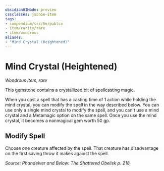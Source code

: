 ```yaml
---
obsidianUIMode: preview
cssclasses: json5e-item
tags:
- compendium/src/5e/pabtso
- item/rarity/rare
- item/wondrous
aliases: 
- "Mind Crystal (Heightened)"
---
```

# Mind Crystal (Heightened)
*Wondrous Item, rare*  


This gemstone contains a crystallized bit of spellcasting magic.

When you cast a spell that has a casting time of 1 action while holding the mind crystal, you can modify the spell in the way described below. You can use only a single mind crystal to modify the spell, and you can't use a mind crystal and a Metamagic option on the same spell. Once you use the mind crystal, it becomes a nonmagical gem worth 50 gp.

## Modify Spell

Choose one creature affected by the spell. That creature has disadvantage on the first saving throw it makes against the spell.

*Source: Phandelver and Below: The Shattered Obelisk p. 218*